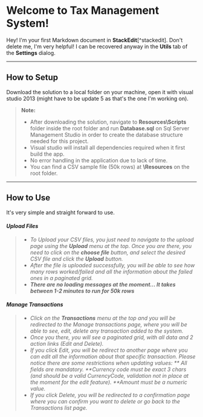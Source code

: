 Welcome to Tax Management System!
===================


Hey! I'm your first Markdown document in **StackEdit**[^stackedit]. Don't delete me, I'm very helpful! I can be recovered anyway in the **Utils** tab of the <i class="icon-cog"></i> **Settings** dialog.

----------


How to Setup
-------------

Download the solution to a local folder on your machine, open it with visual studio 2013 (might have to be update 5 as that's the one I'm working on).

> **Note:**
> - After downloading the solution, navigate to **Resources\Scripts** folder inside the root folder and run **Database.sql** on Sql Server Management Studio in order to create the database structure needed for this project.
> - Visual studio will install all dependencies required when it first build the app.
> - No error handling in the application due to lack of time.
> - You can find a CSV sample file (50k rows) at **\Resources** on the root folder.

----------


How to Use
-------------------
It's very simple and straight forward to use.  

#### <i class="icon-upload"> Upload Files

> - To Upload your CSV files, you just need to navigate to the upload page using the **Upload** menu at the top. Once you are there, you need to click on the **choose file** button, and select the desired CSV file and click the **Upload** button. 
> - After the file is uploaded successfully, you will be able to see how many rows worked/failed and all the information about the failed ones in a paginated grid.
> - **There are no loading messages at the moment... It takes between 1-2 minutes to run for 50k rows**

#### <i class="icon-refresh"></i> Manage Transactions

> - Click on the **Transactions** menu at the top and you will be redirected to the Manage transactions page, where you will be able to see, edit, delete any transaction added to the system.
> - Once you there, you will see a paginated grid, with all data and 2 action links (Edit and Delete).
> - If you click Edit, you will be redirect to another page where you can edit all the information about that specific transaction. Please notice there are some restrictions when updating values: 
 > ** All fields are mandatory.
 > **Currency code must be exact 3 chars (and should be a valid CurrencyCode, validation not in place at the moment for the edit feature).
 > **Amount must be a numeric value.
> - If you click Delete, you will be redirected to a confirmation page where you can confirm you want to delete or go back to the Transactions list page.